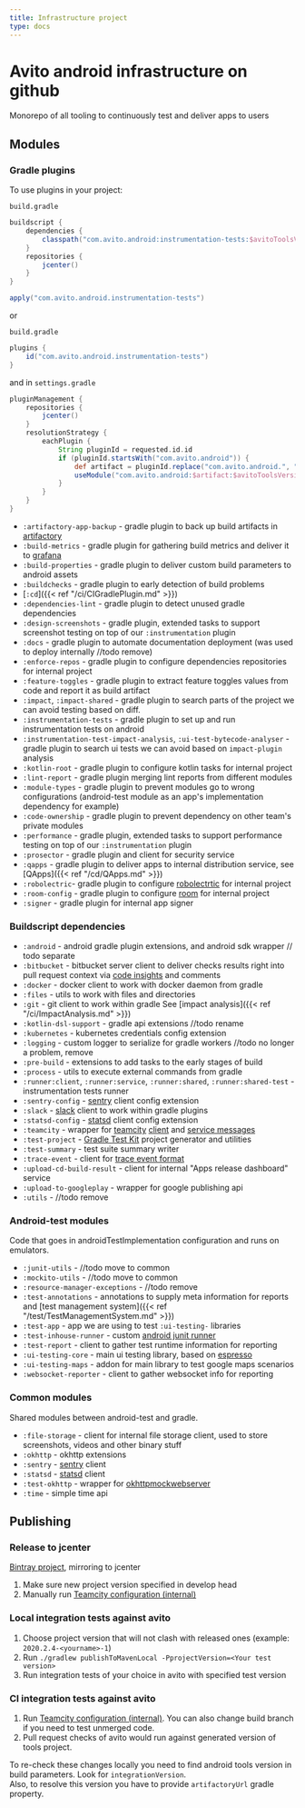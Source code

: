 ```yaml
---
title: Infrastructure project
type: docs
---
```


# Avito android infrastructure on github

Monorepo of all tooling to continuously test and deliver apps to users

## Modules

### Gradle plugins

To use plugins in your project:

`build.gradle`

```groovy
buildscript {
    dependencies {
        classpath("com.avito.android:instrumentation-tests:$avitoToolsVersion")   
    }
    repositories {
        jcenter()   
    }
}

apply("com.avito.android.instrumentation-tests")
```

or 

`build.gradle`

```groovy
plugins {
    id("com.avito.android.instrumentation-tests")
}
```

and in `settings.gradle`

```groovy
pluginManagement {
    repositories {
        jcenter()
    }
    resolutionStrategy {
        eachPlugin {
            String pluginId = requested.id.id
            if (pluginId.startsWith("com.avito.android")) {
                def artifact = pluginId.replace("com.avito.android.", "")
                useModule("com.avito.android:$artifact:$avitoToolsVersion")
            }
        }
    }
}
```

- `:artifactory-app-backup` - gradle plugin to back up build artifacts in [artifactory](https://jfrog.com/artifactory/)
- `:build-metrics` - gradle plugin for gathering build metrics and deliver it to [grafana](https://grafana.com/)
- `:build-properties` - gradle plugin to deliver custom build parameters to android assets
- `:buildchecks` - gradle plugin to early detection of build problems
- [`:cd`]({{< ref "/ci/CIGradlePlugin.md" >}})
- `:dependencies-lint` - gradle plugin to detect unused gradle dependencies
- `:design-screenshots` - gradle plugin, extended tasks to support screenshot testing on top of our `:instrumentation` plugin
- `:docs` - gradle plugin to automate documentation deployment (was used to deploy internally //todo remove)
- `:enforce-repos` - gradle plugin to configure dependencies repositories for internal project
- `:feature-toggles` - gradle plugin to extract feature toggles values from code and report it as build artifact
- `:impact`, `:impact-shared` - gradle plugin to search parts of the project we can avoid testing based on diff. 
- `:instrumentation-tests` - gradle plugin to set up and run instrumentation tests on android
- `:instrumentation-test-impact-analysis`, `:ui-test-bytecode-analyser` - gradle plugin to search ui tests we can avoid based on `impact-plugin` analysis
- `:kotlin-root` - gradle plugin to configure kotlin tasks for internal project
- `:lint-report` - gradle plugin merging lint reports from different modules
- `:module-types` - gradle plugin to prevent modules go to wrong configurations (android-test module as an app's implementation dependency for example) 
- `:code-ownership` - gradle plugin to prevent dependency on other team's private modules
- `:performance` - gradle plugin, extended tasks to support performance testing on top of our `:instrumentation` plugin
- `:prosector` - gradle plugin and client for security service
- `:qapps` - gradle plugin to deliver apps to internal distribution service, see [QApps]({{< ref "/cd/QApps.md" >}})
- `:robolectric`- gradle plugin to configure [robolectrtic](http://robolectric.org/) for internal project
- `:room-config` - gradle plugin to configure [room](https://developer.android.com/topic/libraries/architecture/room) for internal project
- `:signer` - gradle plugin for internal app signer

### Buildscript dependencies

- `:android` - android gradle plugin extensions, and android sdk wrapper // todo separate
- `:bitbucket` - bitbucket server client to deliver checks results right into pull request context
via [code insights](https://www.atlassian.com/blog/bitbucket/bitbucket-server-code-insights) and comments
- `:docker` - docker client to work with docker daemon from gradle
- `:files` - utils to work with files and directories
- `:git` - git client to work within gradle
See [impact analysis]({{< ref "/ci/ImpactAnalysis.md" >}})
- `:kotlin-dsl-support` - gradle api extensions //todo rename
- `:kubernetes` - kubernetes credentials config extension
- `:logging` - custom logger to serialize for gradle workers //todo no longer a problem, remove
- `:pre-build` - extensions to add tasks to the early stages of build
- `:process` - utils to execute external commands from gradle
- `:runner:client`, `:runner:service`, `:runner:shared`, `:runner:shared-test` - instrumentation tests runner
- `:sentry-config` - [sentry](https://sentry.io/) client config extension
- `:slack` - [slack](https://slack.com/) client to work within gradle plugins
- `:statsd-config` - [statsd](https://github.com/statsd/statsd) client config extension
- `:teamcity` - wrapper for [teamcity](https://www.jetbrains.com/ru-ru/teamcity/) [client](https://github.com/JetBrains/teamcity-rest-client)
and [service messages]((https://www.jetbrains.com/help/teamcity/build-script-interaction-with-teamcity.html#BuildScriptInteractionwithTeamCity-ServiceMessages))
- `:test-project` - [Gradle Test Kit](https://docs.gradle.org/current/userguide/test_kit.html) project generator and utilities
- `:test-summary` - test suite summary writer
- `:trace-event` - client for [trace event format](https://docs.google.com/document/d/1CvAClvFfyA5R-PhYUmn5OOQtYMH4h6I0nSsKchNAySU/preview)
- `:upload-cd-build-result` - client for internal "Apps release dashboard" service
- `:upload-to-googleplay` - wrapper for google publishing api
- `:utils` - //todo remove 

### Android-test modules

Code that goes in androidTestImplementation configuration and runs on emulators.

- `:junit-utils` - //todo move to common
- `:mockito-utils` - //todo move to common
- `:resource-manager-exceptions` - //todo remove
- `:test-annotations` - annotations to supply meta information for reports and [test management system]({{< ref "/test/TestManagementSystem.md" >}})
- `:test-app` - app we are using to test `:ui-testing-` libraries
- `:test-inhouse-runner` - custom [android junit runner](https://developer.android.com/reference/android/support/test/runner/AndroidJUnitRunner.html)
- `:test-report` - client to gather test runtime information for reporting
- `:ui-testing-core` - main ui testing library, based on [espresso](https://developer.android.com/training/testing/espresso)
- `:ui-testing-maps` - addon for main library to test google maps scenarios
- `:websocket-reporter` - client to gather websocket info for reporting

### Common modules

Shared modules between android-test and gradle.

- `:file-storage` - client for internal file storage client, used to store screenshots, videos and other binary stuff
- `:okhttp` - okhttp extensions
- `:sentry` - [sentry]((https://sentry.io/)) client
- `:statsd` - [statsd]((https://github.com/statsd/statsd)) client
- `:test-okhttp` - wrapper for [okhttpmockwebserver](https://github.com/square/okhttp/tree/master/mockwebserver)
- `:time` - simple time api 

## Publishing

### Release to jcenter

[Bintray project](https://bintray.com/avito-tech/maven/avito-android), mirroring to jcenter

1. Make sure new project version specified in develop head
1. Manually run [Teamcity configuration (internal)](http://links.k.avito.ru/releaseAvitoTools)

### Local integration tests against avito

1. Choose project version that will not clash with released ones (example: `2020.2.4-<yourname>-1`)
1. Run `./gradlew publishToMavenLocal -PprojectVersion=<Your test version>`
1. Run integration tests of your choice in avito with specified test version

### CI integration tests against avito

1. Run [Teamcity configuration (internal)](http://links.k.avito.ru/fastCheckIntegration). You can also change build branch if you need to test unmerged code.
1. Pull request checks of avito would run against generated version of tools project.

To re-check these changes locally you need to find android tools version in build parameters. Look for `integrationVersion`.\
Also, to resolve this version you have to provide `artifactoryUrl` gradle property.
